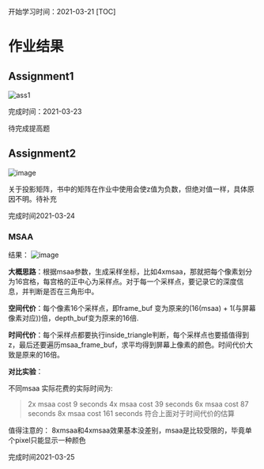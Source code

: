 开始学习时间：2021-03-21
[TOC]
# 作业结果
## Assignment1
![ass1](https://user-images.githubusercontent.com/17798738/112030975-c9eb2f00-8b75-11eb-9578-832e5037da03.gif)

完成时间：2021-03-23

待完成提高题

## Assignment2
![image](https://user-images.githubusercontent.com/17798738/112307344-ce315c80-8cdb-11eb-84fe-c9bded4d44eb.png)

关于投影矩阵，书中的矩阵在作业中使用会使z值为负数，但绝对值一样，具体原因不明。待补充

完成时间2021-03-24

### MSAA
结果：
![image](https://user-images.githubusercontent.com/17798738/112426330-c1137c80-8d72-11eb-9e72-372e9aec67ef.png)

**大概思路**：根据msaa参数，生成采样坐标，比如4xmsaa，那就把每个像素划分为16宫格，每宫格的正中心为采样点。对于每一个采样点，要记录它的深度信息，并判断是否在三角形中。

**空间代价**：每个像素16个采样点，即frame_buf 变为原来的(16(msaa) + 1(与屏幕像素对应))倍，depth_buf变为原来的16倍.

**时间代价**：每个采样点都要执行inside_triangle判断，每个采样点也要插值得到z，最后还要遍历msaa_frame_buf，求平均得到屏幕上像素的颜色。时间代价大致是原来的16倍。

**对比实验**：

不同msaa 实际花费的实际时间为:
>2x msaa cost 9 seconds
4x msaa cost 39 seconds
6x msaa cost 87 seconds
8x msaa cost 161 seconds
符合上面对于时间代价的估算

值得注意的：
8xmsaa和4xmsaa效果基本没差别，msaa是比较受限的，毕竟单个pixel只能显示一种颜色

完成时间2021-03-25
 
